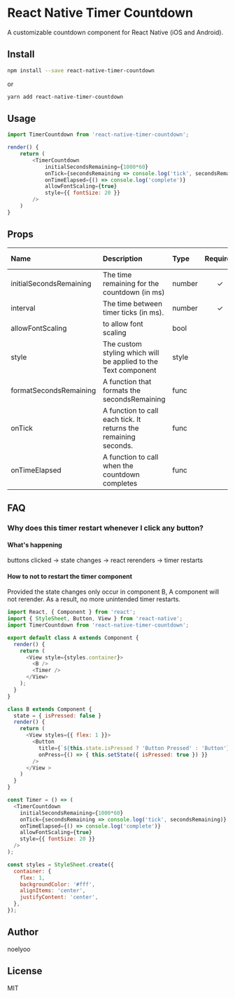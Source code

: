 # React Native Timer Countdown
A customizable countdown component for React Native (iOS and Android).

## Install

```sh
npm install --save react-native-timer-countdown
```

or

```sh
yarn add react-native-timer-countdown
```

## Usage

```javascript
import TimerCountdown from 'react-native-timer-countdown';

render() {
    return (
        <TimerCountdown
            initialSecondsRemaining={1000*60}
            onTick={secondsRemaining => console.log('tick', secondsRemaining)}
            onTimeElapsed={() => console.log('complete')}
            allowFontScaling={true}
            style={{ fontSize: 20 }}
        />
    )
}
```

## Props
| Name | Description | Type | Required | Default Value |
| :--- | :----- | :--- | :---: | :---: |
| initialSecondsRemaining | The time remaining for the countdown (in ms) | number | ✓ |  |
| interval | The time between timer ticks (in ms). | number | ✓ | 1000ms |
| allowFontScaling | to allow font scaling | bool |  | false |
| style | The custom styling which will be applied to the Text component | style |  |  |
| formatSecondsRemaining | A function that formats the secondsRemaining | func | | |
| onTick | A function to call each tick. It returns the remaining seconds. | func | | |
| onTimeElapsed | A function to call when the countdown completes | func |  | |

## FAQ
### Why does this timer restart whenever I click any button?

#### What's happening
buttons clicked -> state changes -> react rerenders -> timer restarts

#### How to not to restart the timer component
Provided the state changes only occur in component B, A component will not rerender. As a result, no more unintended timer restarts.

```javascript
import React, { Component } from 'react';
import { StyleSheet, Button, View } from 'react-native';
import TimerCountdown from 'react-native-timer-countdown';

export default class A extends Component {
  render() {
    return (
      <View style={styles.container}>
        <B />
        <Timer />
      </View>
    );
  }
}

class B extends Component {
  state = { isPressed: false }
  render() {
    return (
      <View styles={{ flex: 1 }}>
        <Button
          title={`${this.state.isPressed ? 'Button Pressed' : 'Button'}`}
          onPress={() => { this.setState({ isPressed: true }) }}
        />
      </View >
    )
  }
}

const Timer = () => (
  <TimerCountdown
    initialSecondsRemaining={1000*60}
    onTick={secondsRemaining => console.log('tick', secondsRemaining)}
    onTimeElapsed={() => console.log('complete')}
    allowFontScaling={true}
    style={{ fontSize: 20 }}
  />
);

const styles = StyleSheet.create({
  container: {
    flex: 1,
    backgroundColor: '#fff',
    alignItems: 'center',
    justifyContent: 'center',
  },
});

```

## Author
noelyoo

## License

MIT